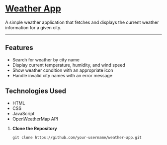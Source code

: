 # [Weather App](https://subham-kumar-25.github.io/Weather-App/)
A simple weather application that fetches and displays the current weather information for a given city.

---

## Features
- Search for weather by city name
- Display current temperature, humidity, and wind speed
- Show weather condition with an appropriate icon
- Handle invalid city names with an error message

## Technologies Used
- HTML
- CSS
- JavaScript
- [OpenWeatherMap API](https://openweathermap.org/)

1. **Clone the Repository**
   ```
   git clone https://github.com/your-username/weather-app.git
   ```
